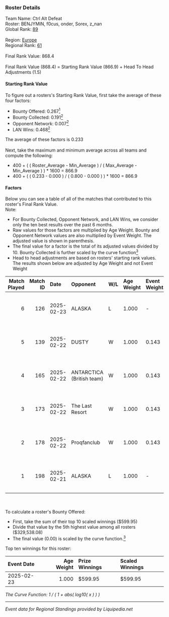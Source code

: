 ### Roster Details<br />
Team Name: Ctrl Alt Defeat<br />
Roster: BENJYMIN, f0cus, onder, Sorex, z_nan<br />
Global Rank: [89](../standings_global.md)<br />
<br />
Region: [Europe]( ../standings_europe.md)<br />
Regional Rank: [61]( ../standings_europe.md)<br />
<br />
Final Rank Value:  868.4<br />
<br />
Final Rank Value (868.4) = Starting Rank Value (866.9) + Head To Head Adjustments (1.5)<br />

#### Starting Rank Value<br />
To figure out a rosters's Starting Rank Value, first take the average of these four factors:<br />
- Bounty Offered: 0.267[<sup>1</sup>](#table2)
- Bounty Collected: 0.191[<sup>2</sup>](#table1)
- Opponent Network: 0.007[<sup>2</sup>](#table1)
- LAN Wins: 0.468[<sup>2</sup>](#table1)

The average of these factors is 0.233<br />
<br />
Next, take the maximum and minimum average across all teams and compute the following:<br />
- 400 + ( ( Roster_Average - Min_Average ) / ( Max_Average - Min_Average ) ) * 1600 = 866.9
- 400 + ( ( 0.233 - 0.000 ) / ( 0.800 - 0.000 ) ) * 1600 = 866.9


#### Factors<br />
Below you can see a table of all of the matches that contributed to this roster's Final Rank Value.<br />
Note:<br />

- For Bounty Collected, Opponent Network, and LAN Wins, we consider only the ten best results over the past 6 months.
- Raw values for those factors are multiplied by Age Weight. Bounty and Opponent Network values are also multiplied by Event Weight. The adjusted value is shown in parenthesis.
- The final value for a factor is the total of its adjusted values divided by 10. Bounty Collected is further scaled by the curve function[<sup>3</sup>](#curveFunction)
- Head to head adjustments are based on rosters' starting rank values. The results shown below are adjusted by Age Weight and not Event Weight
<span id="table1"></span><br />


| Match Played | Match ID | Date       | Opponent                  | W/L | Age Weight | Event Weight | Bounty Collected | Opponent Network | LAN Wins  | H2H Adj. | Roster                               |
| -: | -: | :- | :- | :- | :- | :- | :- | :- | :- | -: | :- |
|            6 |      126 | 2025-02-23 | ALASKA                    | L   | 1.000      | -            | -                | -                | -         |   -15.84 | BENJYMIN, f0cus, onder, Sorex, z_nan |
|            5 |      139 | 2025-02-22 | DUSTY                     | W   | 1.000      | 0.143        | 0.001 (0.000)    | 0.141 (0.020)    | 1 (1.000) |    12.19 | BENJYMIN, f0cus, onder, Sorex, z_nan |
|            4 |      165 | 2025-02-22 | ANTARCTICA (British team) | W   | 1.000      | 0.143        | 0.002 (0.000)    | 0.122 (0.017)    | 1 (1.000) |     8.54 | BENJYMIN, f0cus, onder, Sorex, z_nan |
|            3 |      173 | 2025-02-22 | The Last Resort           | W   | 1.000      | 0.143        | 0.001 (0.000)    | 0.159 (0.023)    | 1 (1.000) |     8.87 | BENJYMIN, f0cus, onder, Sorex, z_nan |
|            2 |      178 | 2025-02-22 | Proqfanclub               | W   | 1.000      | 0.143        | 0.000 (0.000)    | 0.047 (0.007)    | 1 (1.000) |     3.29 | BENJYMIN, f0cus, onder, Sorex, z_nan |
|            1 |      198 | 2025-02-21 | ALASKA                    | L   | 1.000      | -            | -                | -                | -         |   -15.55 | BENJYMIN, f0cus, onder, Sorex, z_nan |

<br />
<span id="table2"></span><br />
To calculate a roster's Bounty Offered:<br />

- First, take the sum of their top 10 scaled winnings ($599.95)
- Divide that value by the 5th highest value among all rosters ($329,538.08)
- The final value (0.00) is scaled by the curve function.[<sup>3</sup>](#curveFunction)

Top ten winnings for this roster:<br />

| Event Date | Age Weight | Prize Winnings | Scaled Winnings |
| :- | -: | :- | :- |
| 2025-02-23 |      1.000 | $599.95        | $599.95         |


<span id="curveFunction"></span>_The Curve Function: 1 / ( 1 + abs( log10( x ) ) )_<br />

---
_Event data for Regional Standings provided by Liquipedia.net_<br />
